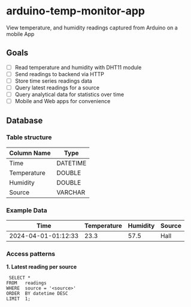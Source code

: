 # arduino-temp-monitor-app
View temperature, and humidity readings captured from Arduino on a mobile App

## Goals

- [ ] Read temperature and humidity with DHT11 module
- [ ] Send readings to backend via HTTP
- [ ] Store time series readings data
- [ ] Query latest readings for a source
- [ ] Query analytical data for statistics over time
- [ ] Mobile and Web apps for convenience

## Database

### Table structure

| Column Name | Type     |
| ----------- | -------- |
| Time        | DATETIME |
| Temperature | DOUBLE   |
| Humidity    | DOUBLE   |
| Source      | VARCHAR  |

### Example Data

| Time                | Temperature | Humidity | Source |
| ------------------- | ----------- | -------- | ------ |
| 2024-04-01-01:12:33 | 23.3        | 57.5     | Hall   |

### Access patterns

**1. Latest reading per source**

```
 SELECT *
FROM   readings
WHERE  source = '<source>'
ORDER  BY datetime DESC
LIMIT  1;  
```


